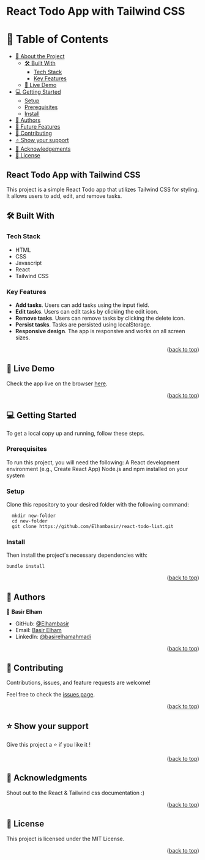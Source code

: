 
# React Todo App with Tailwind CSS

<a name="readme-top"></a>

# 📗 Table of Contents

- [📖 About the Project](#about-project)
  - [🛠 Built With](#built-with)
    - [Tech Stack](#tech-stack)
    - [Key Features](#key-features)
  - [🚀 Live Demo](#live-demo)
- [💻 Getting Started](#getting-started)
  - [Setup](#setup)
  - [Prerequisites](#prerequisites)
  - [Install](#install)
- [👥 Authors](#authors)
- [🔭 Future Features](#future-features)
- [🤝 Contributing](#contributing)
- [⭐️ Show your support](#support)
- [🙏 Acknowledgements](#acknowledgements)
- [📝 License](#license)

<!-- PROJECT DESCRIPTION -->

## React Todo App with Tailwind CSS <a name="about-project"></a>

This project is a simple React Todo app that utilizes Tailwind CSS for styling. It allows users to add, edit, and remove tasks.


## 🛠 Built With <a name="built-with"></a>

### Tech Stack <a name="tech-stack"></a>

- HTML
- CSS
- Javascript
- React
- Tailwind CSS

<!-- Features -->

### Key Features <a name="key-features"></a>

- **Add tasks**. Users can add tasks using the input field.
- **Edit tasks**. Users can edit tasks by clicking the edit icon.
- **Remove tasks**. Users can remove tasks by clicking the delete icon.
- **Persist tasks**. Tasks are persisted using localStorage.
- **Responsive design**. The app is responsive and works on all screen sizes.

<p align="right">(<a href="#readme-top">back to top</a>)</p>

<!-- LIVE DEMO -->

## 🚀 Live Demo <a name="live-demo"></a>

Check the app live on the browser [here](https://smart-bazar-todo-app.onrender.com).

<p align="right">(<a href="#readme-top">back to top</a>)</p>

<!-- GETTING STARTED -->

## 💻 Getting Started <a name="getting-started"></a>

To get a local copy up and running, follow these steps.

### Prerequisites

To run this project, you will need the following:
A React development environment (e.g., Create React App)
Node.js and npm installed on your system

### Setup

Clone this repository to your desired folder with the following command: 

```ssh
  mkdir new-folder
  cd new-folder
  git clone https://github.com/Elhambasir/react-todo-list.git
```

### Install

Then install the project's necessary dependencies with: 

`bundle install`


<p align="right">(<a href="#readme-top">back to top</a>)</p>

<!-- AUTHORS -->

## 👥 Authors <a name="authors"></a>

👤 **‌‌‌Basir Elham**

- GitHub: [@Elhambasir](https://github.com/Elhambasir)
- Email: [Basir Elham](elham1378basir@gmail.com)
- LinkedIn: [@basirelhamahmadi](linkedin.com/in/basirelhamahmadi)

<p align="right">(<a href="#readme-top">back to top</a>)</p>

<!-- CONTRIBUTING -->

## 🤝 Contributing <a name="contributing"></a>

Contributions, issues, and feature requests are welcome!

Feel free to check the [issues page](https://github.com/Elhambasir/react-todo-list/issues).

<p align="right">(<a href="#readme-top">back to top</a>)</p>

<!-- SUPPORT -->

## ⭐️ Show your support <a name="support"></a>

Give this project a ⭐️ if you like it !

<p align="right">(<a href="#readme-top">back to top</a>)</p>

<!-- ACKNOWLEDGEMENTS -->

## 🙏 Acknowledgments <a name="acknowledgements"></a>

Shout out to the React & Tailwind css documentation :)


<p align="right">(<a href="#readme-top">back to top</a>)</p>


<!-- LICENSE -->

## 📝 License <a name="license"></a>

This project is licensed under the MIT License.

<p align="right">(<a href="#readme-top">back to top</a>)</p>

